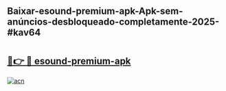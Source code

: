 ## Baixar-esound-premium-apk-Apk-sem-anúncios-desbloqueado-completamente-2025-#kav64

# <h2><a href="https://ainizakaria.my?title=esound-premium-apk&ref=22M">🔗👉 🔴 esound-premium-apk</a></h2>

[![acn](https://github.com/user-attachments/assets/0f9c940e-d8b0-45ae-aac7-cd30a18b3e1c)](https://ainizakaria.my?title=esound-premium-apk&ref=22M)

